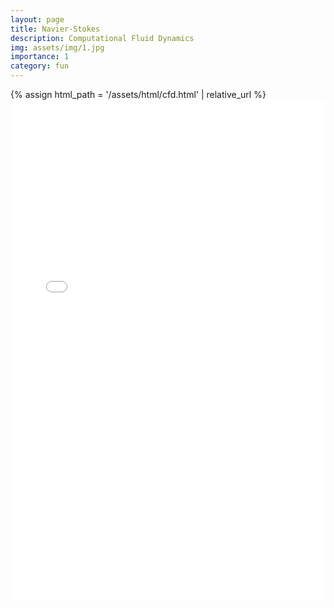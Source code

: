 ```yaml
---
layout: page
title: Navier-Stokes
description: Computational Fluid Dynamics 
img: assets/img/1.jpg
importance: 1
category: fun
---
```

<div class="jupyter-notebook-container">
  {% assign html_path = '/assets/html/cfd.html' | relative_url %}
  <iframe src="{{ html_path }}" width="100%" height="800px" frameborder="0"></iframe>
</div>
